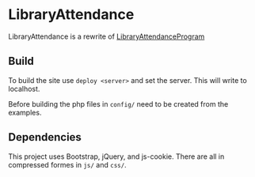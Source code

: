 # LibraryAttendance

LibraryAttendance is a rewrite of [LibraryAttendanceProgram](https://github.com/DCHSProgrammingClub/LibraryAttendanceProgram)

## Build

To build the site use `deploy <server>` and set the server.
This will write to localhost.

Before building the php files in `config/` need to be created from the examples.

## Dependencies

This project uses Bootstrap, jQuery, and js-cookie.
There are all in compressed formes in `js/` and `css/`.
